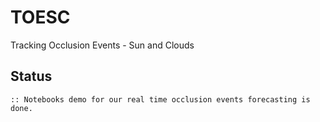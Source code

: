 # TOESC

Tracking Occlusion Events - Sun and Clouds

## Status
	:: Notebooks demo for our real time occlusion events forecasting is done.